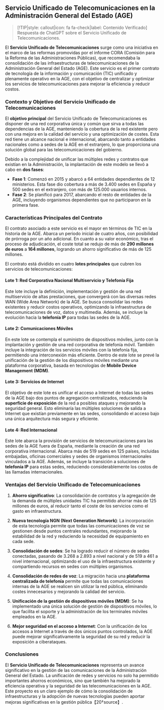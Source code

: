 ## Servicio Unificado de Telecomunicaciones en la Administración General del Estado (AGE) <!-- {docsify-ignore} -->

> [!TIP|style: callout|icon: fa fa-check|label: Contenido Verificado]
> Respuesta de ChatGPT sobre el Servicio Unificado de Telecomunicaciones.

El **Servicio Unificado de Telecomunicaciones** surge como una iniciativa en el marco de las reformas promovidas por el informe CORA (Comisión para la Reforma de las Administraciones Públicas), que recomendaba la consolidación de las infraestructuras de telecomunicaciones de la Administración General del Estado (AGE). Este servicio es el primer contrato de tecnología de la información y comunicación (TIC) unificado y plenamente operativo en la AGE, con el objetivo de centralizar y optimizar los servicios de telecomunicaciones para mejorar la eficiencia y reducir costos.

### **Contexto y Objetivo del Servicio Unificado de Telecomunicaciones** <!-- {docsify-ignore} -->

El **objetivo principal** del Servicio Unificado de Telecomunicaciones es disponer de una red corporativa única y común que sirva a todas las dependencias de la AGE, manteniendo la cobertura de la red existente pero con una mejora en la calidad del servicio y una optimización de costes. Esta red tiene un alcance nacional e internacional, abarcando tanto a entidades nacionales como a sedes de la AGE en el extranjero, lo que proporciona una solución global para las telecomunicaciones del gobierno.

Debido a la complejidad de unificar las múltiples redes y contratos que existían en la Administración, la implantación de este modelo se llevó a cabo en **dos fases**:
- **Fase 1**: Comenzó en 2015 y abarcó a 64 entidades dependientes de 12 ministerios. Esta fase dio cobertura a más de 3.400 sedes en España y 500 sedes en el extranjero, con más de 125.000 usuarios internos.
- **Fase 2**: Se planificó para 2017, abarcando el resto de entidades de la AGE, incluyendo organismos dependientes que no participaron en la primera fase.

### **Características Principales del Contrato** <!-- {docsify-ignore} -->

El contrato asociado a este servicio es el mayor en términos de TIC en la historia de la AGE. Abarca un periodo inicial de cuatro años, con posibilidad de prórroga por un año adicional. En cuanto a su valor económico, tras el proceso de adjudicación, el coste total se redujo de más de **290 millones de euros** a **164 millones**, logrando un ahorro significativo de más de 125 millones.

El contrato está dividido en cuatro **lotes principales** que cubren los servicios de telecomunicaciones:

#### **Lote 1: Red Corporativa Nacional Multiservicio y Telefonía Fija**
Este lote incluye la definición, implementación y gestión de una red multiservicio de altas prestaciones, que convergerá con las diversas redes WAN (Wide Area Network) de la AGE. Se busca consolidar las redes existentes y reducir costos operativos, optimizando la infraestructura de telecomunicaciones de voz, datos y multimedia. Además, se incluye la evolución hacia la **telefonía IP** para todas las sedes de la AGE.

#### **Lote 2: Comunicaciones Móviles**
En este lote se contempla el suministro de dispositivos móviles, junto con la implantación y gestión de una red corporativa de telefonía móvil. También incluye la integración de los servicios móviles con la telefonía fija, permitiendo una interconexión más eficiente. Dentro de este lote se prevé la unificación de la gestión de los dispositivos móviles mediante una plataforma corporativa, basada en tecnologías de **Mobile Device Management (MDM)**.

#### **Lote 3: Servicios de Internet**
El objetivo de este lote es unificar el acceso a Internet de todas las sedes de la AGE bajo dos puntos de agregación centralizados, reduciendo la **superficie de exposición** de la red a posibles ataques y mejorando la seguridad general. Esto eliminaría las múltiples soluciones de salida a Internet que existían previamente en las sedes, consolidando el acceso bajo una única arquitectura más segura y eficiente.

#### **Lote 4: Red Internacional**
Este lote abarca la provisión de servicios de telecomunicaciones para las sedes de la AGE fuera de España, mediante la creación de una red corporativa internacional. Abarca más de 519 sedes en 125 países, incluidas embajadas, oficinas comerciales y sedes de organismos internacionales vinculados a la AGE. Además, se incluye la transición a soluciones de **telefonía IP** para estas sedes, reduciendo considerablemente los costos de las llamadas internacionales.

### **Ventajas del Servicio Unificado de Telecomunicaciones** <!-- {docsify-ignore} -->

1. **Ahorro significativo**: La consolidación de contratos y la agregación de la demanda de múltiples unidades TIC ha permitido ahorrar más de 125 millones de euros, al reducir tanto el coste de los servicios como el gasto en infraestructura.
   
2. **Nueva tecnología NGN (Next Generation Network)**: La incorporación de esta tecnología permite que todas las comunicaciones de voz se gestionen desde puntos centrales redundantes, mejorando la estabilidad de la red y reduciendo la necesidad de equipamiento en cada sede.

3. **Consolidación de sedes**: Se ha logrado reducir el número de sedes conectadas, pasando de 3.268 a 2.893 a nivel nacional y de 519 a 461 a nivel internacional, optimizando el uso de la infraestructura existente y compartiendo recursos en sedes con múltiples organismos.

4. **Consolidación de redes de voz**: La migración hacia una **plataforma centralizada de telefonía** permite que todas las comunicaciones internas de la AGE se realicen sin utilizar la red pública, eliminando costes innecesarios y mejorando la calidad del servicio.

5. **Unificación de la gestión de dispositivos móviles (MDM)**: Se ha implementado una única solución de gestión de dispositivos móviles, lo que facilita el soporte y la administración de los terminales móviles empleados en la AGE.

6. **Mejor seguridad en el acceso a Internet**: Con la unificación de los accesos a Internet a través de dos únicos puntos controlados, la AGE puede mejorar significativamente la seguridad de su red y reducir la exposición a ciberataques.

### **Conclusiones** <!-- {docsify-ignore} -->

El **Servicio Unificado de Telecomunicaciones** representa un avance significativo en la gestión de las comunicaciones de la Administración General del Estado. La unificación de redes y servicios no solo ha permitido importantes ahorros económicos, sino que también ha mejorado la eficiencia operativa y la seguridad de las telecomunicaciones en la AGE. Este proyecto es un claro ejemplo de cómo la consolidación de infraestructuras y la adopción de nuevas tecnologías pueden aportar mejoras significativas en la gestión pública【20†source】.